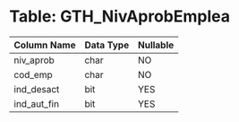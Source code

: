 # Table: GTH_NivAprobEmplea

| Column Name | Data Type | Nullable |
|-------------|-----------|----------|
| niv_aprob | char | NO |
| cod_emp | char | NO |
| ind_desact | bit | YES |
| ind_aut_fin | bit | YES |

